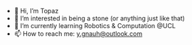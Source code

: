 - 👋 Hi, I’m Topaz
- 👀 I’m interested in being a stone (or anything just like that)
- 🌱 I’m currently learning Robotics & Computation @UCL
- 📫 How to reach me: y.gnauh@outlook.com

<!---
YGNAUH/YGNAUH is a ✨ special ✨ repository because its `README.md` (this file) appears on your GitHub profile.
You can click the Preview link to take a look at your changes.
--->
